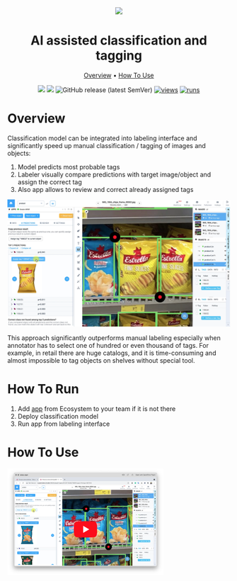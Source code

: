 <div align="center" markdown>
<img src="https://user-images.githubusercontent.com/106374579/183400675-0179be6c-828b-4a5c-a7ad-1948030d745c.png"/>

# AI assisted classification and tagging

<p align="center">
  <a href="#Overview">Overview</a> •
  <a href="#How-To-Run">How To Use</a>
</p>


[![](https://img.shields.io/badge/supervisely-ecosystem-brightgreen)](https://ecosystem.supervise.ly/apps/supervisely-ecosystem/ai-assisted-classification)
[![](https://img.shields.io/badge/slack-chat-green.svg?logo=slack)](https://supervise.ly/slack)
![GitHub release (latest SemVer)](https://img.shields.io/github/v/release/supervisely-ecosystem/ai-assisted-classification)
[![views](https://app.supervise.ly/img/badges/views/supervisely-ecosystem/ai-assisted-classification.png)](https://supervise.ly)
[![runs](https://app.supervise.ly/img/badges/runs/supervisely-ecosystem/ai-assisted-classification.png)](https://supervise.ly)

</div>

# Overview

Classification model can be integrated into labeling interface and significantly speed up manual classification / tagging of images and objects:
1. Model predicts most probable tags
2. Labeler visually compare predictions with target image/object and assign the correct tag
3. Also app allows to review and correct already assigned tags

<img src="media/68747470733a2f2f692e696d6775722e636f6d2f6f4e774836776e2e706e67.png">

This approach significantly outperforms manual labeling especially when annotator has to select one of hundred or even 
thousand of tags. For example, in retail there are huge catalogs, and it is time-consuming and almost impossible to tag 
objects on shelves without special tool.



# How To Run

1. Add [app](https://ecosystem.supervise.ly/apps/supervisely-ecosystem/ai-assisted-classification) from Ecosystem to your team if it is not there
2. Deploy classification model
3. Run app from labeling interface

# How To Use

<a data-key="sly-embeded-video-link" href="https://youtu.be/jsekl7Zer3Q" data-video-code="jsekl7Zer3Q">
    <img src="media/68747470733a2f2f692e696d6775722e636f6d2f7243305431364b2e706e67.png" alt="SLY_EMBEDED_VIDEO_LINK"  style="max-width:70%;">
</a>





